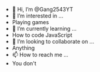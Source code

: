 - 👋 Hi, I’m @Gang2543YT
- 👀 I’m interested in ...
-   Playing games
- 🌱 I’m currently learning ...
-   How to code JavaScript
- 💞️ I’m looking to collaborate on ...
-   Anything
- 📫 How to reach me ...
- You don't
